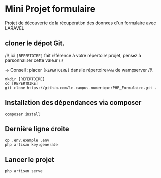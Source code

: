# Mini Projet formulaire

Projet de découverte de la récupération des données d'un formulaire avec LARAVEL 

## cloner le dépot Git.

/!\ ici `[REPERTOIRE]` fait référence à votre répertoire projet, pensez à parsonnaliser cette valeur /!\

-> Conseil : placer `[REPERTOIRE]` dans le répertoire `www` de wampserver  /!\

```
mkdir [REPERTOIRE]
cd [REPERTOIRE]
git clone https://github.com/le-campus-numerique/PHP_Formulaire.git .
```

## Installation des dépendances via composer

```
composer install
```

## Dernière ligne droite

```
cp .env.example .env
php artisan key:generate
```

## Lancer le projet  

```
php artisan serve
```
